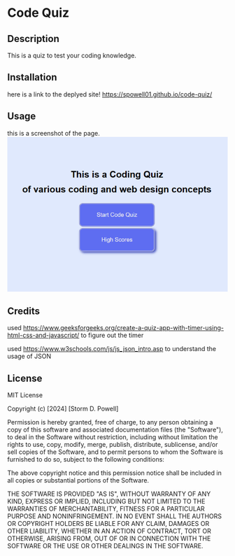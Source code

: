 # Code Quiz

## Description

This is a quiz to test your coding knowledge. 

## Installation
here is a link to the deplyed site!
https://spowell01.github.io/code-quiz/

## Usage
this is a screenshot of the page.
![Screenshot of webpage.](assets/image/code-quiz-ss.png)

## Credits
used https://www.geeksforgeeks.org/create-a-quiz-app-with-timer-using-html-css-and-javascript/ to figure out the timer

used https://www.w3schools.com/js/js_json_intro.asp to understand the usage of JSON

## License

MIT License

Copyright (c) [2024] [Storm D. Powell]

Permission is hereby granted, free of charge, to any person obtaining a copy
of this software and associated documentation files (the "Software"), to deal
in the Software without restriction, including without limitation the rights
to use, copy, modify, merge, publish, distribute, sublicense, and/or sell
copies of the Software, and to permit persons to whom the Software is
furnished to do so, subject to the following conditions:

The above copyright notice and this permission notice shall be included in all
copies or substantial portions of the Software.

THE SOFTWARE IS PROVIDED "AS IS", WITHOUT WARRANTY OF ANY KIND, EXPRESS OR
IMPLIED, INCLUDING BUT NOT LIMITED TO THE WARRANTIES OF MERCHANTABILITY,
FITNESS FOR A PARTICULAR PURPOSE AND NONINFRINGEMENT. IN NO EVENT SHALL THE
AUTHORS OR COPYRIGHT HOLDERS BE LIABLE FOR ANY CLAIM, DAMAGES OR OTHER
LIABILITY, WHETHER IN AN ACTION OF CONTRACT, TORT OR OTHERWISE, ARISING FROM,
OUT OF OR IN CONNECTION WITH THE SOFTWARE OR THE USE OR OTHER DEALINGS IN THE
SOFTWARE.